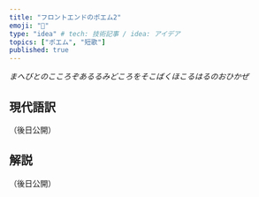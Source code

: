 ```yaml
---
title: "フロントエンドのポエム2"
emoji: "💨"
type: "idea" # tech: 技術記事 / idea: アイデア
topics: ["ポエム", "短歌"]
published: true
---
```


_まへびとのこころぞあるるみどころをそこばくほこるはるのおひかぜ_

## 現代語訳

（後日公開）

## 解説

（後日公開）